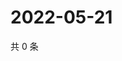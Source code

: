 # 2022-05-21

共 0 条

<!-- BEGIN WEIBO -->
<!-- 最后更新时间 Sat May 21 2022 04:18:04 GMT+0800 (China Standard Time) -->

<!-- END WEIBO -->
